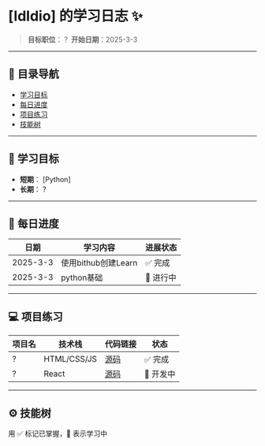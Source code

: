 # [ldldio] 的学习日志 ✨

> **目标职位**：？
> **开始日期**：2025-3-3  

---

## 📌 目录导航
- [学习目标](#-学习目标)
- [每日进度](#-每日进度)
- [项目练习](#-项目练习)
- [技能树](#-----技能树)

---

## 🎯 学习目标
- **短期**： [Python]
- **长期**： ?

---

## 📅 每日进度

| 日期     | 学习内容             | 进展状态 |
|----------|----------------------|----------|
| 2025-3-3 | 使用bithub创建Learn   |✅ 完成   |
| 2025-3-3 | python基础            |🌱 进行中 |

---

## 💻 项目练习

| 项目名          | 技术栈       | 代码链接                      | 状态   |
|-----------------|--------------|-------------------------------|--------|
| ?               | HTML/CSS/JS  | [源码](https://...)           | ✅ 完成 |
| ?               | React        | [源码](https://...)           | 🌱 开发中 |

---

## ⚙️ 技能树
用 ✅ 标记已掌握，🌱 表示学习中
